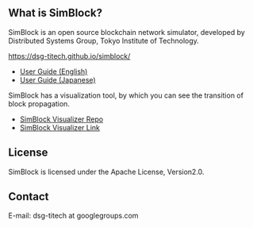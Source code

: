 ## What is SimBlock?

SimBlock is an open source blockchain network simulator, developed by Distributed Systems Group, Tokyo Institute of Technology.

https://dsg-titech.github.io/simblock/

- [User Guide (English)](https://github.com/dsg-titech/simblock/blob/master/docs/en/usage.md)
- [User Guide (Japanese)](https://github.com/dsg-titech/simblock/blob/master/docs/jp/usage.md)

SimBlock has a visualization tool, by which you can see the transition of block propagation.

- [SimBlock Visualizer Repo](https://github.com/dsg-titech/simblock-visualizer)
- [SimBlock Visualizer Link](https://dsg-titech.github.io/simblock-visualizer/)

## License

SimBlock is licensed under the Apache License, Version2.0.

## Contact

E-mail: dsg-titech at googlegroups.com
